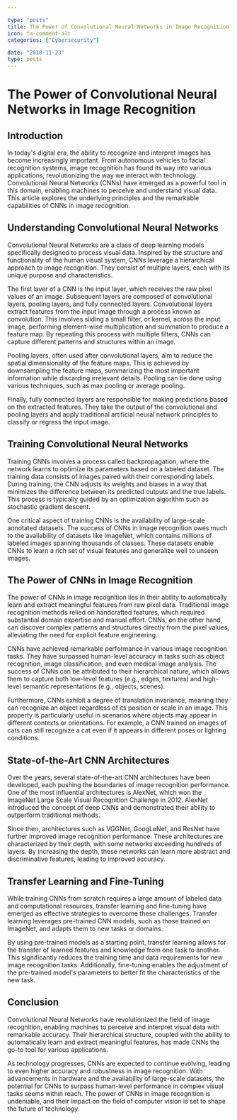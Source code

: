 ```yaml
---

type: "posts"
title: The Power of Convolutional Neural Networks in Image Recognition
icon: fa-comment-alt
categories: ["Cybersecurity"]

date: "2018-11-23"
type: posts
---
```





# The Power of Convolutional Neural Networks in Image Recognition

## Introduction

In today's digital era, the ability to recognize and interpret images has become increasingly important. From autonomous vehicles to facial recognition systems, image recognition has found its way into various applications, revolutionizing the way we interact with technology. Convolutional Neural Networks (CNNs) have emerged as a powerful tool in this domain, enabling machines to perceive and understand visual data. This article explores the underlying principles and the remarkable capabilities of CNNs in image recognition.

## Understanding Convolutional Neural Networks

Convolutional Neural Networks are a class of deep learning models specifically designed to process visual data. Inspired by the structure and functionality of the human visual system, CNNs leverage a hierarchical approach to image recognition. They consist of multiple layers, each with its unique purpose and characteristics.

The first layer of a CNN is the input layer, which receives the raw pixel values of an image. Subsequent layers are composed of convolutional layers, pooling layers, and fully connected layers. Convolutional layers extract features from the input image through a process known as convolution. This involves sliding a small filter, or kernel, across the input image, performing element-wise multiplication and summation to produce a feature map. By repeating this process with multiple filters, CNNs can capture different patterns and structures within an image.

Pooling layers, often used after convolutional layers, aim to reduce the spatial dimensionality of the feature maps. This is achieved by downsampling the feature maps, summarizing the most important information while discarding irrelevant details. Pooling can be done using various techniques, such as max pooling or average pooling.

Finally, fully connected layers are responsible for making predictions based on the extracted features. They take the output of the convolutional and pooling layers and apply traditional artificial neural network principles to classify or regress the input image.

## Training Convolutional Neural Networks

Training CNNs involves a process called backpropagation, where the network learns to optimize its parameters based on a labeled dataset. The training data consists of images paired with their corresponding labels. During training, the CNN adjusts its weights and biases in a way that minimizes the difference between its predicted outputs and the true labels. This process is typically guided by an optimization algorithm such as stochastic gradient descent.

One critical aspect of training CNNs is the availability of large-scale annotated datasets. The success of CNNs in image recognition owes much to the availability of datasets like ImageNet, which contains millions of labeled images spanning thousands of classes. These datasets enable CNNs to learn a rich set of visual features and generalize well to unseen images.

## The Power of CNNs in Image Recognition

The power of CNNs in image recognition lies in their ability to automatically learn and extract meaningful features from raw pixel data. Traditional image recognition methods relied on handcrafted features, which required substantial domain expertise and manual effort. CNNs, on the other hand, can discover complex patterns and structures directly from the pixel values, alleviating the need for explicit feature engineering.

CNNs have achieved remarkable performance in various image recognition tasks. They have surpassed human-level accuracy in tasks such as object recognition, image classification, and even medical image analysis. The success of CNNs can be attributed to their hierarchical nature, which allows them to capture both low-level features (e.g., edges, textures) and high-level semantic representations (e.g., objects, scenes).

Furthermore, CNNs exhibit a degree of translation invariance, meaning they can recognize an object regardless of its position or scale in an image. This property is particularly useful in scenarios where objects may appear in different contexts or orientations. For example, a CNN trained on images of cats can still recognize a cat even if it appears in different poses or lighting conditions.

## State-of-the-Art CNN Architectures

Over the years, several state-of-the-art CNN architectures have been developed, each pushing the boundaries of image recognition performance. One of the most influential architectures is AlexNet, which won the ImageNet Large Scale Visual Recognition Challenge in 2012. AlexNet introduced the concept of deep CNNs and demonstrated their ability to outperform traditional methods.

Since then, architectures such as VGGNet, GoogLeNet, and ResNet have further improved image recognition performance. These architectures are characterized by their depth, with some networks exceeding hundreds of layers. By increasing the depth, these networks can learn more abstract and discriminative features, leading to improved accuracy.

## Transfer Learning and Fine-Tuning

While training CNNs from scratch requires a large amount of labeled data and computational resources, transfer learning and fine-tuning have emerged as effective strategies to overcome these challenges. Transfer learning leverages pre-trained CNN models, such as those trained on ImageNet, and adapts them to new tasks or domains.

By using pre-trained models as a starting point, transfer learning allows for the transfer of learned features and knowledge from one task to another. This significantly reduces the training time and data requirements for new image recognition tasks. Additionally, fine-tuning enables the adjustment of the pre-trained model's parameters to better fit the characteristics of the new task.

## Conclusion

Convolutional Neural Networks have revolutionized the field of image recognition, enabling machines to perceive and interpret visual data with remarkable accuracy. Their hierarchical structure, coupled with the ability to automatically learn and extract meaningful features, has made CNNs the go-to tool for various applications.

As technology progresses, CNNs are expected to continue evolving, leading to even higher accuracy and robustness in image recognition. With advancements in hardware and the availability of large-scale datasets, the potential for CNNs to surpass human-level performance in complex visual tasks seems within reach. The power of CNNs in image recognition is undeniable, and their impact on the field of computer vision is set to shape the future of technology.